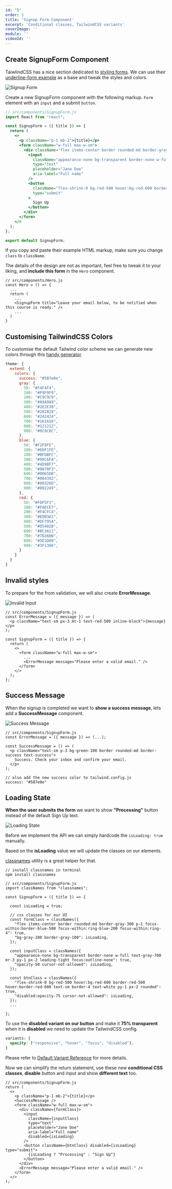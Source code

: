 ```yaml
---
id: "5"
order: 5
title: 'Signup Form Component'
excerpt: 'Conditional classes, TailwindCSS variants'
coverImage: ''
module: ''
videoId: ''
---
```


## Create SignupForm Component

TaiwlindCSS has a nice section dedicated to [styling forms](https://tailwindcss.com/components/forms). We can use their [underline-form example](https://tailwindcss.com/components/forms#underline-form) as a base and tweak the styles and colors.

![Signup Form](/assets/course/styling/img_signup-form.png)

Create a new SignupForm component with the following markup. `Form` element with an `input` and a submit `button`.

```jsx
// src/components/SignupForm.js
import React from "react";

const SignupForm = ({ title }) => {
  return (
    <>
      <p className="p-1 mb-2">{title}</p>
      <form className="w-full max-w-sm">
        <div className="flex items-center border rounded-md border-gray-300 p-1 focus-within:border-blue-500 focus-within:ring-blue-200 focus-within:ring-4">
          <input
            className="appearance-none bg-transparent border-none w-full text-gray-700 mr-3 py-1 px-2 leading-tight focus:outline-none"
            type="text"
            placeholder="Jane Doe"
            aria-label="Full name"
          />
          <button
            className="flex-shrink-0 bg-red-500 hover:bg-red-600 border-red-500 hover:border-red-600 text-sm border-4 text-white py-1 px-2 rounded"
            type="submit"
          >
            Sign Up
          </button>
        </div>
      </form>
    </>
  );
};

export default SignupForm;
```

If you copy and paste their example HTML markup, make sure you change `class` to `className`.

The details of the design are not as important, feel free to tweak it to your liking, and **include this form** in the `Hero` component.

```jsx{6}
// src/components/Hero.js
const Hero = () => {
  ...
  return (
    ...
    <SignupForm title="Leave your email below, to be notified when this course is ready." />
    ...
  )
}
```

## Customising TailwindCSS Colors

To customise the default Tailwind color scheme we can generate new colors through this [handy generator](https://javisperez.github.io/tailwindcolorshades/#/).


```javascript
theme: {
  extend: {
    colors: {
      success: "#587e0e",
      gray: {
        50: "#F4F4F4",
        100: "#F9F9F9",
        200: "#C9C9C9",
        300: "#A9A9A9",
        400: "#2E2E30",
        500: "#282828",
        600: "#242424",
        700: "#161616",
        800: "#121212",
        900: "#0C0C0C",
      },
      blue: {
        50: "#F2F8FE",
        100: "#E6F1FE",
        200: "#BFDBFC",
        300: "#99C6FA",
        400: "#4D9BF7",
        500: "#0070F3",
        600: "#0065DB",
        700: "#004392",
        800: "#00326D",
        900: "#002249",
      },
      red: {
        50: "#FDF5F3",
        100: "#FAECE7",
        200: "#F4CFC4",
        300: "#EDB3A1",
        400: "#DF795A",
        500: "#D5402B",
        600: "#BC3A11",
        700: "#7D260B",
        800: "#5E1D09",
        900: "#3F1306",
      }
    }
  }
}
```

## Invalid styles

To prepare for the from validation, we will also create **ErrorMessage**.

![Invalid Input](/assets/course/styling/img_invalid.png)

```jsx{2-4,11}
// src/components/SignupForm.js
const ErrorMessage = ({ message }) => (
  <p className="text-sm px-3 mt-1 text-red-500 inline-block">{message}</p>
);

const SignupForm = ({ title }) => {
  return (
    <>
      <form className="w-full max-w-sm">
        ...
        <ErrorMessage message="Please enter a valid email." />
      </form>
    </>
  );
};

```

## Success Message

When the signup is completed we want to **show a success message**, lets add a **SuccessMessage** component.

![Success Message](/assets/course/styling/img_success.png)

```jsx{4-8}
// src/components/SignupForm.js
const ErrorMessage = ({ message }) => (...);

const SuccessMessage = () => (
  <p className="text-sm p-3 bg-green-100 border rounded-md border-success text-success">
    Success. Check your inbox and confirm your email.
  </p>
);

// also add the new success color to tailwind.config.js
success: "#587e0e"
```

## Loading State

**When the user submits the form** we want to show **"Processing"** button instead of the default Sign Up text.

![Loading State](/assets/course/styling/img_isLoading.png)

Before we implement the API we can simply hardcode the `isLoading: true` manually.

Based on the **isLoading** value we will update the classes on our elements.

[classnames](https://github.com/JedWatson/classnames) utility is a great helper for that.

```jsx{9,24}
// install classnames in terminal
npm install classnames

// src/components/SignupForm.js
import classNames from "classnames";

const SignupForm = ({ title }) => {

  const isLoading = true;

  // css classes for our UI
  const formClass = classNames({
    "flex items-center border rounded-md border-gray-300 p-1 focus-within:border-blue-500 focus-within:ring-blue-200 focus-within:ring-4": true,
    "bg-gray-100 border-gray-100": isLoading,
  });

  const inputClass = classNames({
    "appearance-none bg-transparent border-none w-full text-gray-700 mr-3 py-1 px-2 leading-tight focus:outline-none": true,
    "opacity-50 cursor-not-allowed": isLoading,
  });

  const btnClass = classNames({
    "flex-shrink-0 bg-red-500 hover:bg-red-600 border-red-500 hover:border-red-600 text-sm border-4 text-white py-1 px-2 rounded": true,
    "disabled:opacity-75 cursor-not-allowed": isLoading,
  });
  ...

};
```

To use the **disabled variant on our button** and make it **75% transparent** when it is **disabled** we need to update the TailwindCSS config.

```css
variants: {
  opacity: ["responsive", "hover", "focus", "disabled"],
}
```

Please refer to [Default Variant Reference](https://tailwindcss.com/docs/pseudo-class-variants#default-variants-reference) for more details.

Now we can simplify the return statement, use these new **conditional CSS classes**, **disable** button and input and show **different text** too.

```jsx{7,9,13,15,16}
// src/components/SignupForm.js
return (
  <>
    <p className="p-1 mb-2">{title}</p>
    <SuccessMessage />
    <form className="w-full max-w-sm">
      <div className={formClass}>
        <input
          className={inputClass}
          type="text"
          placeholder="Jane Doe"
          aria-label="Full name"
          disabled={isLoading}
        />
        <button className={btnClass} disabled={isLoading} type="submit">
          {isLoading ? "Processing" : "Sign Up"}
        </button>
      </div>
      <ErrorMessage message="Please enter a valid email." />
    </form>
  </>
);
```